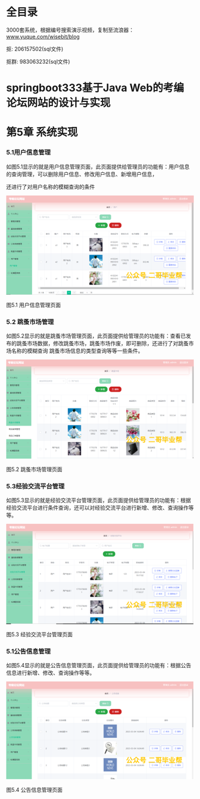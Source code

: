 # 全目录

3000套系统，根据编号搜索演示视频，复制至流浪器：www.yuque.com/wisebit/blog


<p>抠: 206157502(sql文件)</p>
<p>抠群: 983063232(sql文件)</p>


# springboot333基于Java Web的考编论坛网站的设计与实现
# 第5章 系统实现
### 5.1用户信息管理
如图5.1显示的就是用户信息管理页面，此页面提供给管理员的功能有：用户信息的查询管理，可以删除用户信息、修改用户信息、新增用户信息，

还进行了对用户名称的模糊查询的条件

![](/md/blog.012.png)

图5.1 用户信息管理页面
### 5.2 跳蚤市场管理
如图5.2显示的就是跳蚤市场管理页面，此页面提供给管理员的功能有：查看已发布的跳蚤市场数据，修改跳蚤市场，跳蚤市场作废，即可删除，还进行了对跳蚤市场名称的模糊查询 跳蚤市场信息的类型查询等等一些条件。



![](/md/blog.013.png)

图5.2 跳蚤市场管理页面
### 5.3经验交流平台管理
如图5.3显示的就是经验交流平台管理页面，此页面提供给管理员的功能有：根据经验交流平台进行条件查询，还可以对经验交流平台进行新增、修改、查询操作等等。

![](/md/blog.014.png)


图5.3 经验交流平台管理页面
### 5.1公告信息管理
如图5.4显示的就是公告信息管理页面，此页面提供给管理员的功能有：根据公告信息进行新增、修改、查询操作等等。

![](/md/blog.015.png)

图5.4 公告信息管理页面
